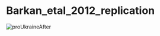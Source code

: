 # Barkan_etal_2012_replication

![proUkraineAfter](https://github.com/user-attachments/assets/21ee5634-02e3-43e9-a44a-181f7c88cc9d)
